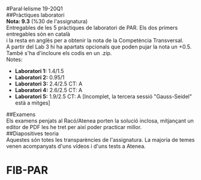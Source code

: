 #Paral·lelisme 19-20Q1  
##Pràctiques laboratori  
**Nota: 9.3** (%30 de l'assignatura)  
Entregables de les 5 pràctiques de laboratori de PAR. Els dos primers entregables són en català  
i la resta en anglès per a obtenir la nota de la Competència Transversal.  
A partir del Lab 3 hi ha apartats opcionals que poden pujar la nota un +0.5. També s'ha d'incloure
els codis en un .zip.  
Notes:  
* **Laboratori 1:** 1.4/1.5
* **Laboratori 2:** 0.95/1
* **Laboratori 3:** 2.4/2.5 CT: A
* **Laboratori 4:** 2.6/2.5 CT: A
* **Laboratori 5:** 1.9/2.5 CT: A [Incomplet, la tercera sessió "Gauss-Seidel" està a mitges]  

##Examens  
Els examens penjats al Racó/Atenea porten la solució inclosa, mitjançant un editor de PDF les he tret per així poder practicar millor.  
##Diapositives teoria  
Aquestes són totes les transparències de l'assignatura. La majoria de temes venen acompanyats d'uns vídeos i d'uns tests a Atenea.
# FIB-PAR

